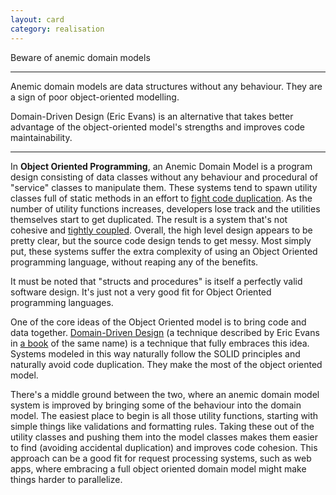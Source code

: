 ```yaml
---
layout: card
category: realisation
---
```


Beware of anemic domain models

---

Anemic domain models are data structures without any behaviour. They are a sign
of poor object-oriented modelling.

Domain-Driven Design (Eric Evans) is an alternative that takes better advantage
of the object-oriented model's strengths and improves code maintainability.

---

In **Object Oriented Programming**, an Anemic Domain Model is a program design consisting of data classes without any behaviour and procedural of "service" classes to manipulate them. These systems tend to spawn utility classes full of static methods in an effort to [fight code duplication](dry-principle). As the number of utility functions increases, developers lose track and the utilities themselves start to get duplicated. The result is a system that's not cohesive and [tightly coupled](maximize-cohesion-minimize-coupling). Overall, the high level design appears to be pretty clear, but the source code design tends to get messy. Most simply put, these systems suffer the extra complexity of using an Object Oriented programming language, without reaping any of the benefits.

It must be noted that "structs and procedures" is itself a perfectly valid software design. It's just not a very good fit for Object Oriented programming languages.

One of the core ideas of the Object Oriented model is to bring code and data together. [Domain-Driven Design](https://en.wikipedia.org/wiki/Domain-driven_design) (a technique described by Eric Evans in [a book](https://www.bol.com/nl/p/domain-driven-design/1001004001984629) of the same name) is a technique that fully embraces this idea. Systems modeled in this way naturally follow the SOLID principles and naturally avoid code duplication. They make the most of the object oriented model.

There's a middle ground between the two, where an anemic domain model system is improved by bringing some of the behaviour into the domain model. The easiest place to begin is all those utility functions, starting with simple things like validations and formatting rules. Taking these out of the utility classes and pushing them into the model classes makes them easier to find (avoiding accidental duplication) and improves code cohesion. This approach can be a good fit for request processing systems, such as web apps, where embracing a full object oriented domain model might make things harder to parallelize.
